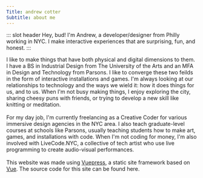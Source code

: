 ```yaml
---
Title: andrew cotter
Subtitle: about me
---
```


::: slot header
Hey, bud! I'm Andrew, a developer/designer from Philly working in NYC. I make interactive experiences that are surprising, fun, and honest.
:::

I like to make things that have both physical and digital dimensions to them. I have a BS in Industrial Design from The University of the Arts and an MFA in Design and Technology from Parsons. I like to converge these two feilds in the form of interactive installations and games. I'm always looking at our relationships to technology and the ways we wield it: how it does things for us, and to us. When I'm not busy making things, I enjoy exploring the city, sharing cheesy puns with friends, or trying to develop a new skill like knitting or meditation.
<br><br>
For my day job, I'm currently freelancing as a Creative Coder for various immersive design agencies in the NYC area. I also teach graduate-level courses at schools like Parsons, usually teaching students how to make art, games, and installations with code. When I'm not coding for money, I'm also involved with LiveCode.NYC, a collective of tech artist who use live programming to create audio-visual performances.
<br><br>
This website was made using [Vuepress](https://vuepress.vuejs.org/), a static site framework based on [Vue](https://vuejs.org/). The source code for this site can be found here.
